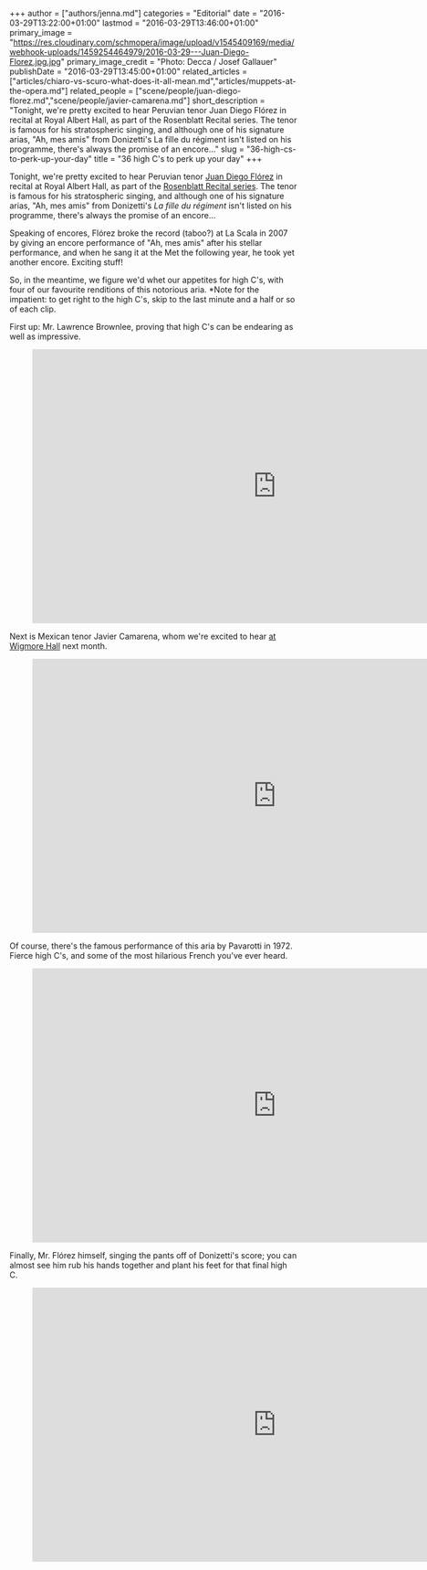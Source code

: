 +++
author = ["authors/jenna.md"]
categories = "Editorial"
date = "2016-03-29T13:22:00+01:00"
lastmod = "2016-03-29T13:46:00+01:00"
primary_image = "https://res.cloudinary.com/schmopera/image/upload/v1545409169/media/webhook-uploads/1459254464979/2016-03-29---Juan-Diego-Florez.jpg.jpg"
primary_image_credit = "Photo: Decca / Josef Gallauer"
publishDate = "2016-03-29T13:45:00+01:00"
related_articles = ["articles/chiaro-vs-scuro-what-does-it-all-mean.md","articles/muppets-at-the-opera.md"]
related_people = ["scene/people/juan-diego-florez.md","scene/people/javier-camarena.md"]
short_description = "Tonight, we&#039;re pretty excited to hear Peruvian tenor Juan Diego Flórez in recital at Royal Albert Hall, as part of the Rosenblatt Recital series. The tenor is famous for his stratospheric singing, and although one of his signature arias, &quot;Ah, mes amis&quot; from Donizetti&#039;s La fille du régiment isn&#039;t listed on his programme, there&#039;s always the promise of an encore..."
slug = "36-high-cs-to-perk-up-your-day"
title = "36 high C&#039;s to perk up your day"
+++

Tonight, we're pretty excited to hear Peruvian tenor [Juan Diego Flórez](/scene/people/juan-diego-florez/) in recital at Royal Albert Hall, as part of the [Rosenblatt Recital series](http://www.rosenblattrecitalseries.co.uk/recital.aspx?key=162). The tenor is famous for his stratospheric singing, and although one of his signature arias, "Ah, mes amis" from Donizetti's *La fille du régiment* isn't listed on his programme, there's always the promise of an encore...

Speaking of encores, Flórez broke the record (taboo?) at La Scala in 2007 by giving an encore performance of "Ah, mes amis" after his stellar performance, and when he sang it at the Met the following year, he took yet another encore. Exciting stuff!

So, in the meantime, we figure we'd whet our appetites for high C's, with four of our favourite renditions of this notorious aria. \*Note for the impatient: to get right to the high C's, skip to the last minute and a half or so of each clip.

First up: Mr. Lawrence Brownlee, proving that high C's can be endearing as well as impressive.

<figure data-type="video">
<iframe width="854" height="480" src="https://www.youtube.com/embed/u2KMRxLLsqY" frameborder="0" allowfullscreen></iframe>
</figure>

Next is Mexican tenor Javier Camarena, whom we're excited to hear [at Wigmore Hall](https://wigmore-hall.org.uk/whats-on/rosenblatt-recitals-201604141930) next month. 

<figure data-type="video">
<iframe width="854" height="480" src="https://www.youtube.com/embed/Fau3XIaHoDc" frameborder="0" allowfullscreen></iframe>
</figure>

Of course, there's the famous performance of this aria by Pavarotti in 1972. Fierce high C's, and some of the most hilarious French you've ever heard.

<figure data-type="video">
<iframe width="854" height="480" src="https://www.youtube.com/embed/i11uJrQyaUw" frameborder="0" allowfullscreen></iframe>
</figure>

Finally, Mr. Flórez himself, singing the pants off of Donizetti's score; you can almost see him rub his hands together and plant his feet for that final high C. 

<figure data-type="video">
<iframe width="854" height="480" src="https://www.youtube.com/embed/WD1Cq2T5veI" frameborder="0" allowfullscreen></iframe>
</figure>
